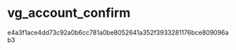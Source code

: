 vg_account_confirm
==================

e4a3f1ace4dd73c92a0b6cc781a0be8052641a352f3933281176bce809096ab3
